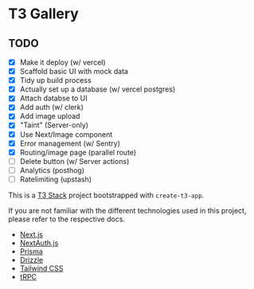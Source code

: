 # T3 Gallery

## TODO
- [X] Make it deploy (w/ vercel)
- [x] Scaffold basic UI with mock data
- [x] Tidy up build process
- [x] Actually set up a database (w/ vercel postgres)
- [X] Attach databse to UI
- [x] Add auth (w/ clerk)
- [x] Add image upload
- [x] "Taint" (Server-only)
- [x] Use Next/Image component
- [x] Error management (w/ Sentry)
- [x] Routing/image page (parallel route)
- [ ] Delete button (w/ Server actions)
- [ ] Analytics (posthog)
- [ ] Ratelimiting (upstash)

This is a [T3 Stack](https://create.t3.gg/) project bootstrapped with `create-t3-app`.


If you are not familiar with the different technologies used in this project, please refer to the respective docs.

- [Next.js](https://nextjs.org)
- [NextAuth.js](https://next-auth.js.org)
- [Prisma](https://prisma.io)
- [Drizzle](https://orm.drizzle.team)
- [Tailwind CSS](https://tailwindcss.com)
- [tRPC](https://trpc.io)
